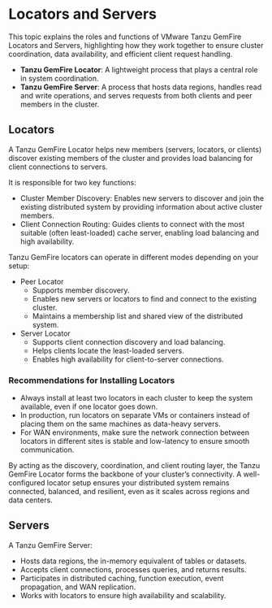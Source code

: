 # Locators and Servers

This topic explains the roles and functions of VMware Tanzu GemFire Locators and Servers, highlighting how they work together to ensure cluster coordination, data availability, and efficient client request handling.

- **Tanzu GemFire Locator**: A lightweight process that plays a central role in system coordination.
- **Tanzu GemFire Server**: A process that hosts data regions, handles read and write operations, and serves requests from both clients and peer members in the cluster.

## Locators

A Tanzu GemFire Locator helps new members (servers, locators, or clients) discover existing members of the cluster and provides load balancing for client connections to servers.

It is responsible for two key functions:

* Cluster Member Discovery: Enables new servers to discover and join the existing distributed system by providing information about active cluster members.
* Client Connection Routing: Guides clients to connect with the most suitable (often least-loaded) cache server, enabling load balancing and high availability.

Tanzu GemFire locators can operate in different modes depending on your setup:

* Peer Locator
  * Supports member discovery.
  * Enables new servers or locators to find and connect to the existing cluster.
  * Maintains a membership list and shared view of the distributed system.
* Server Locator
  * Supports client connection discovery and load balancing.
  * Helps clients locate the least-loaded servers.
  * Enables high availability for client-to-server connections.

### Recommendations for Installing Locators

* Always install at least two locators in each cluster to keep the system available, even if one locator goes down.
* In production, run locators on separate VMs or containers instead of placing them on the same machines as data-heavy servers.
* For WAN environments, make sure the network connection between locators in different sites is stable and low-latency to ensure smooth communication.

By acting as the discovery, coordination, and client routing layer, the Tanzu GemFire Locator forms the backbone of your cluster’s connectivity. A well-configured locator setup ensures your distributed system remains connected, balanced, and resilient, even as it scales across regions and data centers.

## Servers

A Tanzu GemFire Server:

* Hosts data regions, the in-memory equivalent of tables or datasets.
* Accepts client connections, processes queries, and returns results.
* Participates in distributed caching, function execution, event propagation, and WAN replication.
* Works with locators to ensure high availability and scalability.